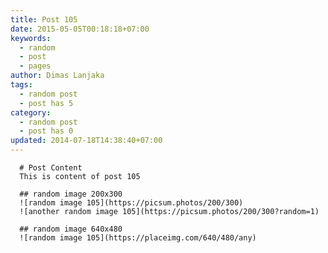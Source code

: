 ```yaml
---
title: Post 105
date: 2015-05-05T00:18:18+07:00
keywords:
  - random
  - post
  - pages
author: Dimas Lanjaka
tags:
  - random post
  - post has 5
category:
  - random post
  - post has 0
updated: 2014-07-18T14:38:40+07:00
---
```


      # Post Content
      This is content of post 105

      ## random image 200x300
      ![random image 105](https://picsum.photos/200/300)
      ![another random image 105](https://picsum.photos/200/300?random=1)

      ## random image 640x480
      ![random image 105](https://placeimg.com/640/480/any)
      
